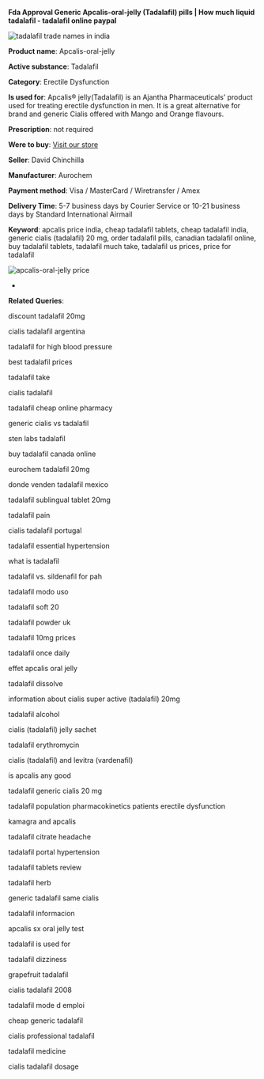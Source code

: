 **Fda Approval Generic Apcalis-oral-jelly (Tadalafil) pills | How much liquid tadalafil - tadalafil online paypal**

![tadalafil trade names in india](http://exned.com/promo/blisters/296x296/apcalis-oral-jelly.jpg)

**Product name**: Apcalis-oral-jelly

**Active substance**: Tadalafil

**Category**: Erectile Dysfunction

**Is used for**: Apcalis® jelly(Tadalafil) is an Ajantha Pharmaceuticals’ product used for treating erectile dysfunction in men. It is a great alternative for brand and generic Cialis offered with Mango and Orange flavours.

**Prescription**: not required

**Were to buy**: [Visit our store](http://exned.com/direct/search.php?sid=16&tds-key=apcalis-oral-jelly)

**Seller**: David Chinchilla

**Manufacturer**: Aurochem

**Payment method**: Visa / MasterCard / Wiretransfer / Amex

**Delivery Time**: 5-7 business days by Courier Service or 10-21 business days by Standard International Airmail



**Keyword**: apcalis price india, cheap tadalafil tablets, cheap tadalafil india, generic cialis (tadalafil) 20 mg, order tadalafil pills, canadian tadalafil online, buy tadalafil tablets, tadalafil much take, tadalafil us prices, price for tadalafil



![apcalis-oral-jelly price](http://navidirect.org/promo/pills/apcalis-oral-jelly.jpg)

*

























**Related Queries**:

discount tadalafil 20mg

cialis tadalafil argentina

tadalafil for high blood pressure

best tadalafil prices

tadalafil take

cialis tadalafil

tadalafil cheap online pharmacy

generic cialis vs tadalafil

sten labs tadalafil

buy tadalafil canada online

eurochem tadalafil 20mg

donde venden tadalafil mexico

tadalafil sublingual tablet 20mg

tadalafil pain

cialis tadalafil portugal

tadalafil essential hypertension

what is tadalafil

tadalafil vs. sildenafil for pah

tadalafil modo uso

tadalafil soft 20

tadalafil powder uk

tadalafil 10mg prices

tadalafil once daily

effet apcalis oral jelly

tadalafil dissolve

information about cialis super active (tadalafil) 20mg

tadalafil alcohol

cialis (tadalafil) jelly sachet

tadalafil erythromycin

cialis (tadalafil) and levitra (vardenafil)

is apcalis any good

tadalafil generic cialis 20 mg

tadalafil population pharmacokinetics patients erectile dysfunction

kamagra and apcalis

tadalafil citrate headache

tadalafil portal hypertension

tadalafil tablets review

tadalafil herb

generic tadalafil same cialis

tadalafil informacion

apcalis sx oral jelly test

tadalafil is used for

tadalafil dizziness

grapefruit tadalafil

cialis tadalafil 2008

tadalafil mode d emploi

cheap generic tadalafil

cialis professional tadalafil

tadalafil medicine

cialis tadalafil dosage
